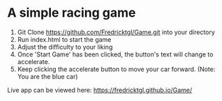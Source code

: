# A simple racing game
1) Git Clone https://github.com/Fredricktgl/Game.git into your directory
2) Run index.html to start the game
3) Adjust the difficulty to your liking
4) Once 'Start Game' has been clicked, the button's text will change to accelerate.
5) Keep clicking the accelerate button to move your car forward. (Note: You are the blue car)

Live app can be viewed here: https://fredricktgl.github.io/Game/
